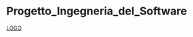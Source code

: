 # Progetto_Ingegneria_del_Software
[LOGO](https://github.com/luigiciuf/Progetto_Ingegneria_del_Software/blob/main/Elegant%20logo.png)
